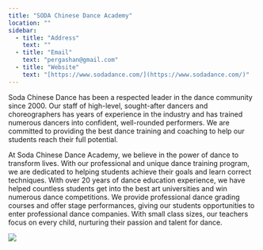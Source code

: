 ```yaml
---
title: "SODA Chinese Dance Academy"
location: ""
sidebar:
  - title: "Address"
    text: ""
  - title: "Email"
    text: "pergashan@gmail.com"
  - title: "Website"
    text: "[https://www.sodadance.com/](https://www.sodadance.com/)"
---
```


Soda Chinese Dance has been a respected leader in the dance community since 2000. Our staff of high-level, sought-after dancers and choreographers has years of experience in the industry and has trained numerous dancers into confident, well-rounded performers. We are committed to providing the best dance training and coaching to help our students reach their full potential.

At Soda Chinese Dance Academy, we believe in the power of dance to transform lives. With our professional and unique dance training program, we are dedicated to helping students achieve their goals and learn correct techniques. With over 20 years of dance education experience, we have helped countless students get into the best art universities and win numerous dance competitions. We provide professional dance grading courses and offer stage performances, giving our students opportunities to enter professional dance companies. With small class sizes, our teachers focus on every child, nurturing their passion and talent for dance.

![](https://res.cloudinary.com/dhngj18do/image/upload/f_auto,q_auto/v1/images/activities/soda)
